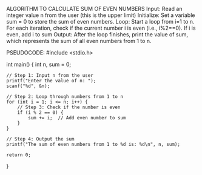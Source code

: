 ALGORITHM TO CALCULATE SUM OF EVEN NUMBERS
Input: Read an integer value n from the user (this is the upper limit)
Initialize: Set a variable sum = 0 to store the sum of even numbers.
Loop: Start a loop from i=1 to n.
For each iteration, check if the current number i is even (i.e., i%2==0).
If i is even, add i to sum
Output: After the loop finishes, print the value of sum, which represents the sum of all even numbers from 1 to n.





PSEUDOCODE:
#include <stdio.h>

int main() {
    int n, sum = 0;

    // Step 1: Input n from the user
    printf("Enter the value of n: ");
    scanf("%d", &n);

    // Step 2: Loop through numbers from 1 to n
    for (int i = 1; i <= n; i++) {
        // Step 3: Check if the number is even
        if (i % 2 == 0) {
            sum += i;  // Add even number to sum
        }
    }

    // Step 4: Output the sum
    printf("The sum of even numbers from 1 to %d is: %d\n", n, sum);

    return 0;
}
